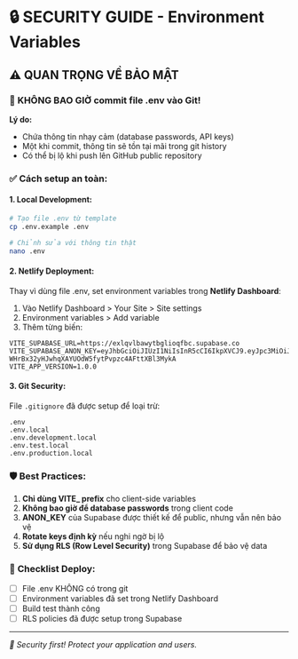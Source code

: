 # 🔒 SECURITY GUIDE - Environment Variables

## ⚠️ **QUAN TRỌNG VỀ BẢO MẬT**

### 🚨 **KHÔNG BAO GIỜ commit file .env vào Git!**

**Lý do:**

- Chứa thông tin nhạy cảm (database passwords, API keys)
- Một khi commit, thông tin sẽ tồn tại mãi trong git history
- Có thể bị lộ khi push lên GitHub public repository

### ✅ **Cách setup an toàn:**

#### 1. **Local Development:**

```bash
# Tạo file .env từ template
cp .env.example .env

# Chỉnh sửa với thông tin thật
nano .env
```

#### 2. **Netlify Deployment:**

Thay vì dùng file .env, set environment variables trong **Netlify Dashboard**:

1. Vào Netlify Dashboard > Your Site > Site settings
2. Environment variables > Add variable
3. Thêm từng biến:

```
VITE_SUPABASE_URL=https://exlqvlbawytbglioqfbc.supabase.co
VITE_SUPABASE_ANON_KEY=eyJhbGciOiJIUzI1NiIsInR5cCI6IkpXVCJ9.eyJpc3MiOiJzdXBhYmFzZSIsInJlZiI6ImV4bHF2bGJhd3l0YmdsaW9xZmJjIiwicm9sZSI6ImFub24iLCJpYXQiOjE3NTMwODAwODgsImV4cCI6MjA2ODY1NjA4OH0.-WHrBx32yHJwhqXAYUOdW5fytPvpzc4AFttXBl3MykA
VITE_APP_VERSION=1.0.0
```

#### 3. **Git Security:**

File `.gitignore` đã được setup để loại trừ:

```
.env
.env.local
.env.development.local
.env.test.local
.env.production.local
```

### 🛡️ **Best Practices:**

1. **Chỉ dùng VITE\_ prefix** cho client-side variables
2. **Không bao giờ để database passwords** trong client code
3. **ANON_KEY** của Supabase được thiết kế để public, nhưng vẫn nên bảo vệ
4. **Rotate keys định kỳ** nếu nghi ngờ bị lộ
5. **Sử dụng RLS (Row Level Security)** trong Supabase để bảo vệ data

### 📝 **Checklist Deploy:**

- [ ] File .env KHÔNG có trong git
- [ ] Environment variables đã set trong Netlify Dashboard
- [ ] Build test thành công
- [ ] RLS policies đã được setup trong Supabase

---

_🔐 Security first! Protect your application and users._
